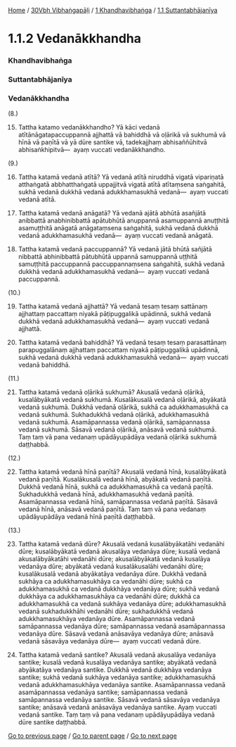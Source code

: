 
[Home](/) / [30Vbh Vibhaṅgapāḷi](/tipitaka/30Vbh.md) / [1 Khandhavibhaṅga](/tipitaka/30Vbh/1.md) / [1.1 Suttantabhājanīya](/tipitaka/30Vbh/1/1.1.md)

# 1.1.2 Vedanākkhandha

### Khandhavibhaṅga

### Suttantabhājanīya

### Vedanākkhandha

(8.)

15. Tattha katamo vedanākkhandho? Yā kāci vedanā atītānāgatapaccuppannā ajjhattā vā bahiddhā vā oḷārikā vā sukhumā vā hīnā vā paṇītā vā yā dūre santike vā, tadekajjhaṃ abhisaññūhitvā abhisaṅkhipitvā—  ayaṃ vuccati vedanākkhandho.

(9.)

16. Tattha katamā vedanā atītā? Yā vedanā atītā niruddhā vigatā vipariṇatā atthaṅgatā abbhatthaṅgatā uppajjitvā vigatā atītā atītaṃsena saṅgahitā, sukhā vedanā dukkhā vedanā adukkhamasukhā vedanā—  ayaṃ vuccati vedanā atītā.

17. Tattha katamā vedanā anāgatā? Yā vedanā ajātā abhūtā asañjātā anibbattā anabhinibbattā apātubhūtā anuppannā asamuppannā anuṭṭhitā asamuṭṭhitā anāgatā anāgataṃsena saṅgahitā, sukhā vedanā dukkhā vedanā adukkhamasukhā vedanā—  ayaṃ vuccati vedanā anāgatā.

18. Tattha katamā vedanā paccuppannā? Yā vedanā jātā bhūtā sañjātā nibbattā abhinibbattā pātubhūtā uppannā samuppannā uṭṭhitā samuṭṭhitā paccuppannā paccuppannaṃsena saṅgahitā, sukhā vedanā dukkhā vedanā adukkhamasukhā vedanā—  ayaṃ vuccati vedanā paccuppannā.

(10.)

19. Tattha katamā vedanā ajjhattā? Yā vedanā tesaṃ tesaṃ sattānaṃ ajjhattaṃ paccattaṃ niyakā pāṭipuggalikā upādinnā, sukhā vedanā dukkhā vedanā adukkhamasukhā vedanā—  ayaṃ vuccati vedanā ajjhattā.

20. Tattha katamā vedanā bahiddhā? Yā vedanā tesaṃ tesaṃ parasattānaṃ parapuggalānaṃ ajjhattaṃ paccattaṃ niyakā pāṭipuggalikā upādinnā, sukhā vedanā dukkhā vedanā adukkhamasukhā vedanā—  ayaṃ vuccati vedanā bahiddhā.

(11.)

21. Tattha katamā vedanā oḷārikā sukhumā? Akusalā vedanā oḷārikā, kusalābyākatā vedanā sukhumā. Kusalākusalā vedanā oḷārikā, abyākatā vedanā sukhumā. Dukkhā vedanā oḷārikā, sukhā ca adukkhamasukhā ca vedanā sukhumā. Sukhadukkhā vedanā oḷārikā, adukkhamasukhā vedanā sukhumā. Asamāpannassa vedanā oḷārikā, samāpannassa vedanā sukhumā. Sāsavā vedanā oḷārikā, anāsavā vedanā sukhumā. Taṃ taṃ vā pana vedanaṃ upādāyupādāya vedanā oḷārikā sukhumā daṭṭhabbā.

(12.)

22. Tattha katamā vedanā hīnā paṇītā? Akusalā vedanā hīnā, kusalābyākatā vedanā paṇītā. Kusalākusalā vedanā hīnā, abyākatā vedanā paṇītā. Dukkhā vedanā hīnā, sukhā ca adukkhamasukhā ca vedanā paṇītā. Sukhadukkhā vedanā hīnā, adukkhamasukhā vedanā paṇītā. Asamāpannassa vedanā hīnā, samāpannassa vedanā paṇītā. Sāsavā vedanā hīnā, anāsavā vedanā paṇītā. Taṃ taṃ vā pana vedanaṃ upādāyupādāya vedanā hīnā paṇītā daṭṭhabbā.

(13.)

23. Tattha katamā vedanā dūre? Akusalā vedanā kusalābyākatāhi vedanāhi dūre; kusalābyākatā vedanā akusalāya vedanāya dūre; kusalā vedanā akusalābyākatāhi vedanāhi dūre; akusalābyākatā vedanā kusalāya vedanāya dūre; abyākatā vedanā kusalākusalāhi vedanāhi dūre; kusalākusalā vedanā abyākatāya vedanāya dūre. Dukkhā vedanā sukhāya ca adukkhamasukhāya ca vedanāhi dūre; sukhā ca adukkhamasukhā ca vedanā dukkhāya vedanāya dūre; sukhā vedanā dukkhāya ca adukkhamasukhāya ca vedanāhi dūre; dukkhā ca adukkhamasukhā ca vedanā sukhāya vedanāya dūre; adukkhamasukhā vedanā sukhadukkhāhi vedanāhi dūre; sukhadukkhā vedanā adukkhamasukhāya vedanāya dūre. Asamāpannassa vedanā samāpannassa vedanāya dūre; samāpannassa vedanā asamāpannassa vedanāya dūre. Sāsavā vedanā anāsavāya vedanāya dūre; anāsavā vedanā sāsavāya vedanāya dūre—  ayaṃ vuccati vedanā dūre.

24. Tattha katamā vedanā santike? Akusalā vedanā akusalāya vedanāya santike; kusalā vedanā kusalāya vedanāya santike; abyākatā vedanā abyākatāya vedanāya santike. Dukkhā vedanā dukkhāya vedanāya santike; sukhā vedanā sukhāya vedanāya santike; adukkhamasukhā vedanā adukkhamasukhāya vedanāya santike. Asamāpannassa vedanā asamāpannassa vedanāya santike; samāpannassa vedanā samāpannassa vedanāya santike. Sāsavā vedanā sāsavāya vedanāya santike; anāsavā vedanā anāsavāya vedanāya santike. Ayaṃ vuccati vedanā santike. Taṃ taṃ vā pana vedanaṃ upādāyupādāya vedanā dūre santike daṭṭhabbā.

[Go to previous page](/tipitaka/30Vbh/1/1.1/1.1.1.md) / [Go to parent page](/tipitaka/30Vbh/1/1.1.md) / [Go to next page](/tipitaka/30Vbh/1/1.1/1.1.3.md)


